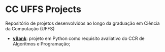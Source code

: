 # CC UFFS Projects
Repositório de projetos desenvolvidos ao longo da graduação em Ciência da Computação (UFFS)

- [**vBank**](https://github.com/efochesatto/CC_UFFS/tree/main/vBank): projeto em Python como requisito avaliativo do CCR de Algoritmos e Programação;
